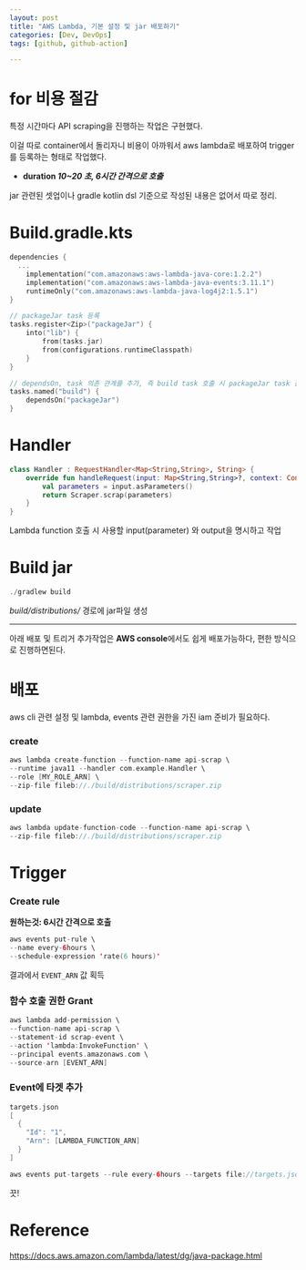 ```yaml
---
layout: post
title: "AWS Lambda, 기본 설정 및 jar 배포하기"
categories: [Dev, DevOps]
tags: [github, github-action]

---
```


# for 비용 절감

특정 시간마다 API scraping을 진행하는 작업은 구현했다.

이걸 따로 container에서 돌리자니 비용이 아까워서 aws lambda로 배포하여 trigger를 등록하는 형태로 작업했다.

- **duration *10~20 초, 6시간 간격으로 호출***

jar 관련된 셋업이나 gradle kotlin dsl 기준으로 작성된 내용은 없어서 따로 정리.

# Build.gradle.kts

```kotlin
dependencies {
  ...
	implementation("com.amazonaws:aws-lambda-java-core:1.2.2")
	implementation("com.amazonaws:aws-lambda-java-events:3.11.1")
	runtimeOnly("com.amazonaws:aws-lambda-java-log4j2:1.5.1")
}

// packageJar task 등록
tasks.register<Zip>("packageJar") {
    into("lib") {
        from(tasks.jar)
        from(configurations.runtimeClasspath)
    }
}

// dependsOn, task 의존 관계를 추가, 즉 build task 호출 시 packageJar task 진행
tasks.named("build") {
    dependsOn("packageJar")
}
```

# Handler

```kotlin
class Handler : RequestHandler<Map<String,String>, String> {
    override fun handleRequest(input: Map<String,String>?, context: Context?): String? {
        val parameters = input.asParameters()
        return Scraper.scrap(parameters)
    }
}
```

Lambda function 호출 시 사용할 input(parameter) 와 output을 명시하고 작업

# Build jar

```kotlin
./gradlew build
```

*build/distributions/* 경로에 jar파일 생성

---

아래 배포 및 트리거 추가작업은 **AWS console**에서도 쉽게 배포가능하다, 편한 방식으로 진행하면된다.

# 배포

aws cli 관련 설정 및 lambda, events 관련 권한을 가진 iam 준비가 필요하다.

### create

```kotlin
aws lambda create-function --function-name api-scrap \
--runtime java11 --handler com.example.Handler \
--role [MY_ROLE_ARN] \
--zip-file fileb://./build/distributions/scraper.zip
```

### update

```kotlin
aws lambda update-function-code --function-name api-scrap \
--zip-file fileb://./build/distributions/scraper.zip
```

# Trigger

### Create rule

**원하는것: 6시간 간격으로 호출**

```kotlin
aws events put-rule \
--name every-6hours \
--schedule-expression 'rate(6 hours)'
```

결과에서 `EVENT_ARN` 값 획득

### 함수 호출 권한 Grant

```kotlin
aws lambda add-permission \
--function-name api-scrap \
--statement-id scrap-event \
--action 'lambda:InvokeFunction' \
--principal events.amazonaws.com \
--source-arn [EVENT_ARN]
```

### Event에 타겟 추가

```kotlin
targets.json
[
  {
    "Id": "1",
    "Arn": [LAMBDA_FUNCTION_ARN]
  }
]

aws events put-targets --rule every-6hours --targets file://targets.json
```

끗!

# Reference

https://docs.aws.amazon.com/lambda/latest/dg/java-package.html
